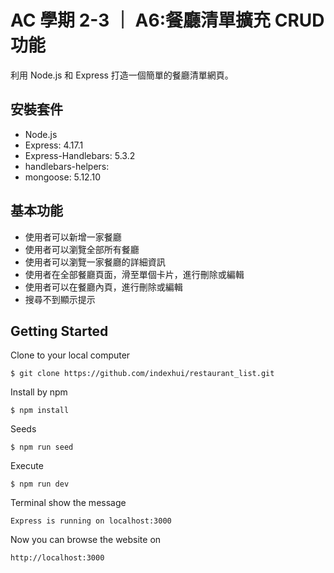 # AC 學期 2-3 ｜ A6:餐廳清單擴充 CRUD功能

利用 Node.js 和 Express 打造一個簡單的餐廳清單網頁。

## 安裝套件

- Node.js
- Express: 4.17.1
- Express-Handlebars: 5.3.2
- handlebars-helpers:
- mongoose: 5.12.10

## 基本功能

- 使用者可以新增一家餐廳
- 使用者可以瀏覽全部所有餐廳
- 使用者可以瀏覽一家餐廳的詳細資訊
- 使用者在全部餐廳頁面，滑至單個卡片，進行刪除或編輯
- 使用者可以在餐廳內頁，進行刪除或編輯
- 搜尋不到顯示提示

## Getting Started
Clone to your local computer
```
$ git clone https://github.com/indexhui/restaurant_list.git
```
Install by npm
```
$ npm install
```
Seeds
```
$ npm run seed
```
Execute
```
$ npm run dev
```
Terminal show the message
```
Express is running on localhost:3000
```
Now you can browse the website on
```
http://localhost:3000
```
